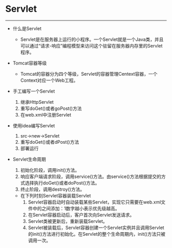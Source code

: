 # Servlet

---

- 什么是Servlet
	- Servlet是在服务器上运行的小程序。一个Servlet就是一个Java类，并且可以通过“请求-响应”编程模型来访问这个驻留在服务器内存里的Servlet程序。
	
- Tomcat容器等级
	- Tomcat的容器分为四个等级，Servlet的容器管理Centext容器，一个Context对应一个Web工程。
	
- 手工编写一个Servlet
	1. 继承HttpServlet
	2. 重写doGet()或者goPost()方法
	3. 在web.xml中注册Servlet
	
- 使用idea编写Servlet
    1. src->new->Servlet
    2. 重写doGet()或者dPost()方法
    3. 部署运行
    
- Servlet生命周期
    1. 初始化阶段，调用init()方法。
    2. 响应客户端请求阶段，调用service()方法。由service()方法根据提交的方式选择执行doGet()或者doPost()方法。
    3. 终止阶段，调用destroy()方法。
    - 在下列时刻Servlet容器装载Servlet
        1. Servlet容器启动时自动装载某些Servlet，实现它只需要在web.xml文件中的<Servlet></Servlet>之间添加：<loadon-startup>1</loadon-startup>数字越小表示优先级越高。
        2. 在Servlet容器启动后，客户首次向Servlet发送请求。
        3. Servlet类被更新后，重新装载Servlet。
        4. Servlet被装载后，Servlet容器创建一个Servlet实例并且调用Servlet的init()方法进行初始化。在Servlet的整个生命周期内，init()方法只被调用一次。
    